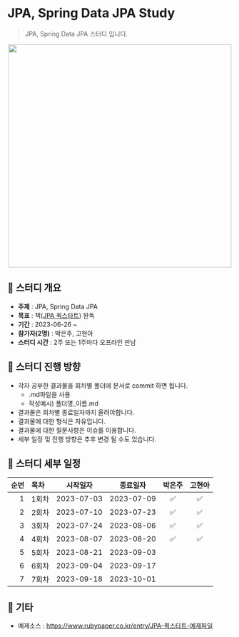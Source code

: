 JPA, Spring Data JPA Study
=============
> JPA, Spring Data JPA 스터디 입니다.

<p align="center">
  <img src="https://blog.kakaocdn.net/dn/Sn2Dj/btq0nPrl873/ACS7qrimAoVuTS8oriAnv0/img.jpg" width="500" height="500">
</p>

## :triangular_flag_on_post:  스터디 개요
* **주제** : JPA, Spring Data JPA
* **목표** : 책([JPA 퀵스타트](https://product.kyobobook.co.kr/detail/S000001891098)) 완독
* **기간** : 2023-06-26 ~ 
* **참가자(2명)** : 박은주, 고현아
* **스터디 시간** : 2주 또는 1주마다 오프라인 만남

## :triangular_flag_on_post: 스터디 진행 방향
* 각자 공부한 결과물을 회차별 폴더에 문서로 commit 하면 됩니다.
  * .md파일을 사용
  * 작성예시) 폴더명_이름.md
* 결과물은 회차별 종료일자까지 올려야합니다.
* 결과물에 대한 형식은 자유입니다.
* 결과물에 대한 질문사항은 이슈를 이용합니다.
* 세부 일정 및 진행 방향은 추후 변경 될 수도 있습니다.

## :triangular_flag_on_post: 스터디 세부 일정
| 순번 | 목차              | 시작일자 | 종료일자 | 박은주 | 고현아 |
| ------: | :---------------| -------|-------|:-------:|:-------:|
| 1 | 1회차 | 2023-07-03 | 2023-07-09 | :white_check_mark:|  :white_check_mark: |
| 2 | 2회차 | 2023-07-10 | 2023-07-23 | :white_check_mark: | :white_check_mark: |
| 3 | 3회차 | 2023-07-24 | 2023-08-06 | :white_check_mark: | :white_check_mark: |
| 4 | 4회차 | 2023-08-07 | 2023-08-20 | :white_check_mark: | :white_check_mark: |
| 5 | 5회차 | 2023-08-21 | 2023-09-03 |  |  |
| 6 | 6회차 | 2023-09-04 | 2023-09-17 |  |  |
| 7 | 7회차 | 2023-09-18 | 2023-10-01 |  |  |

## :triangular_flag_on_post:  기타
+ 예제소스 : https://www.rubypaper.co.kr/entry/JPA-퀵스타트-예제파일
